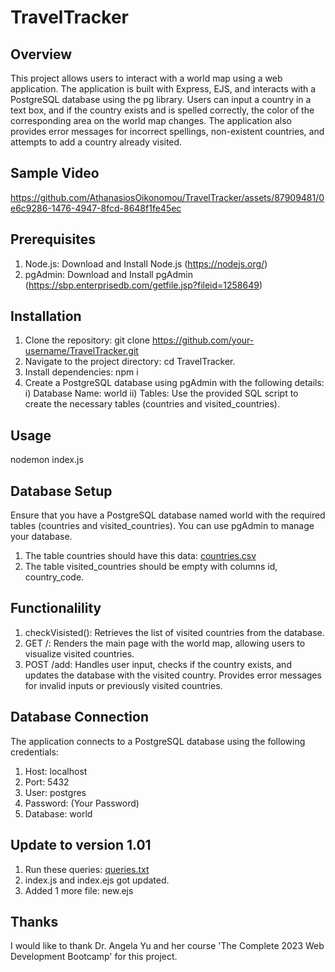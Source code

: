 # TravelTracker

## Overview
This project allows users to interact with a world map using a web application. The application is built with Express, EJS, and interacts with a PostgreSQL database using the pg library. Users can input a country in a text box, and if the country exists and is spelled correctly, the color of the corresponding area on the world map changes. The application also provides error messages for incorrect spellings, non-existent countries, and attempts to add a country already visited.

## Sample Video

https://github.com/AthanasiosOikonomou/TravelTracker/assets/87909481/0e6c9286-1476-4947-8fcd-8648f1fe45ec

## Prerequisites

1) Node.js: Download and Install Node.js (https://nodejs.org/)
2) pgAdmin: Download and Install pgAdmin (https://sbp.enterprisedb.com/getfile.jsp?fileid=1258649)

## Installation

1) Clone the repository: git clone https://github.com/your-username/TravelTracker.git
2) Navigate to the project directory: cd TravelTracker.
3) Install dependencies: npm i
4) Create a PostgreSQL database using pgAdmin with the following details:
  i) Database Name: world
  ii) Tables: Use the provided SQL script to create the necessary tables (countries and visited_countries).

## Usage

nodemon index.js

## Database Setup

Ensure that you have a PostgreSQL database named world with the required tables (countries and visited_countries). You can use pgAdmin to manage your database.

1) The table countries should have this data: [countries.csv](https://github.com/AthanasiosOikonomou/TravelTracker/files/13854991/countries.csv)
2) The table visited_countries should be empty with columns id, country_code.

## Functionalility

1) checkVisisted(): Retrieves the list of visited countries from the database.
2) GET /: Renders the main page with the world map, allowing users to visualize visited countries.
3) POST /add: Handles user input, checks if the country exists, and updates the database with the visited country. Provides error messages for invalid inputs or previously visited countries.

## Database Connection

The application connects to a PostgreSQL database using the following credentials:

1) Host: localhost
2) Port: 5432
3) User: postgres
4) Password: (Your Password)
5) Database: world

## Update to version 1.01

1) Run these queries: [queries.txt](https://github.com/AthanasiosOikonomou/TravelTracker/files/13894090/queries.txt)
2) index.js and index.ejs got updated.
3) Added 1 more file: new.ejs

## Thanks

I would like to thank Dr. Angela Yu and her course 'The Complete 2023 Web Development Bootcamp' for this project.
